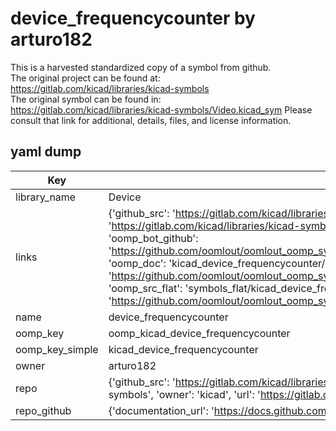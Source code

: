 # device_frequencycounter by arturo182  
This is a harvested standardized copy of a symbol from github.  
The original project can be found at:  
https://gitlab.com/kicad/libraries/kicad-symbols  
The original symbol can be found in:
https://gitlab.com/kicad/libraries/kicad-symbols/Video.kicad_sym
Please consult that link for additional, details, files, and license information.  
## yaml dump  
| Key | Value |  
| --- | --- |  
| library_name | Device |  
| links | {'github_src': 'https://gitlab.com/kicad/libraries/kicad-symbols/Video.kicad_sym', 'github_src_repo': 'https://gitlab.com/kicad/libraries/kicad-symbols', 'oomp_bot': 'kicad_device_frequencycounter/working', 'oomp_bot_github': 'https://github.com/oomlout/oomlout_oomp_symbol_bot/tree/main/kicad_device_frequencycounter/working', 'oomp_doc': 'kicad_device_frequencycounter/working', 'oomp_doc_github': 'https://github.com/oomlout/oomlout_oomp_symbol_doc/tree/main/kicad_device_frequencycounter/working', 'oomp_src_flat': 'symbols_flat/kicad_device_frequencycounter/working', 'oomp_src_flat_github': 'https://github.com/oomlout/oomlout_oomp_symbol_src/tree/main/kicad_device_frequencycounter/working'} |  
| name | device_frequencycounter |  
| oomp_key | oomp_kicad_device_frequencycounter |  
| oomp_key_simple | kicad_device_frequencycounter |  
| owner | arturo182 |  
| repo | {'github_src': 'https://gitlab.com/kicad/libraries/kicad-symbols/Video.kicad_sym', 'name': 'libraries/kicad-symbols', 'owner': 'kicad', 'url': 'https://gitlab.com/kicad/libraries/kicad-symbols'} |  
| repo_github | {'documentation_url': 'https://docs.github.com/rest/repos/repos#get-a-repository', 'message': 'Not Found'} |  

